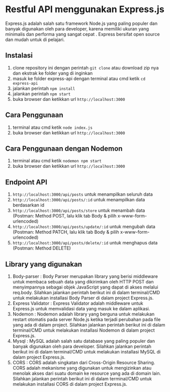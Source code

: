 # Restful API menggunakan Express.js
Express.js adalah salah satu framework Node.js yang paling populer dan banyak digunakan oleh para developer, karena memiliki ukuran yang minimalis dan performa yang sangat cepat . Express bersifat open source dan mudah untuk di pelajari.

## Instalasi
1. clone repository ini dengan perintah `git clone` atau download zip nya dan ekstrak ke folder yang di inginkan
2. masuk ke folder express-api dengan terminal atau cmd ketik `cd express-api`
3. jalankan perintah `npm install`
4. jalankan perintah `npm start`
5. buka browser dan ketikkan url `http://localhost:3000`

## Cara Penggunaan
1. terminal atau cmd ketik `node index.js`
2. buka browser dan ketikkan url `http://localhost:3000`

## Cara Penggunaan dengan Nodemon
1. terminal atau cmd ketik `nodemon npm start`
2. buka browser dan ketikkan url `http://localhost:3000`

## Endpoint API
1. `http://localhost:3000/api/posts` untuk menampilkan seluruh data
2. `http://localhost:3000/api/posts/:id` untuk menampilkan data berdasarkan id
3. `http://localhost:3000/api/posts/store` untuk menambah data (Postman: Method POST, lalu klik tab Body & pilih x-www-form-urlencoded)
4. `http://localhost:3000/api/posts/update/:id` untuk mengubah data (Postman: Method PATCH, lalu klik tab Body & pilih x-www-form-urlencoded)
5. `http://localhost:3000/api/posts/delete/:id` untuk menghapus data (Postman: Method DELETE)


## Library yang digunakan
1. Body-parser : Body Parser merupakan library yang berisi middleware untuk membaca sebuah data yang dikirimkan oleh HTTP POST dan menyimpannya sebagai objek JavaScript yang dapat di akses melalui req.body. Silahkan jalankan perintah berikut ini di dalam terminal/CMD untuk melakukan installasi Body Parser di dalam project Express.js.
2. Express Validator : Express Validator adalah middleware untuk Express.js untuk memvalidasi data yang masuk ke dalam aplikasi. 
3. Nodemon : Nodemon adalah library yang berguna untuk melakukan restart otomatis pada server Node.js ketika terjadi perubahan pada file yang ada di dalam project. Silahkan jalankan perintah berikut ini di dalam terminal/CMD untuk melakukan installasi Nodemon di dalam project Express.js.
4. Mysql : MySQL adalah salah satu database yang paling populer dan banyak digunakan oleh para developer. Silahkan jalankan perintah berikut ini di dalam terminal/CMD untuk melakukan installasi MySQL di dalam project Express.js.
5. CORS : CORS adalah singkatan dari Cross-Origin Resource Sharing. CORS adalah mekanisme yang digunakan untuk mengizinkan atau menolak akses dari suatu domain ke resource yang ada di domain lain. Silahkan jalankan perintah berikut ini di dalam terminal/CMD untuk melakukan installasi CORS di dalam project Express.js.